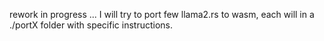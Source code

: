 rework in progress ...
I will try to port few llama2.rs to wasm, each will in a ./portX folder with specific instructions.